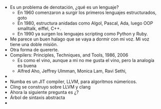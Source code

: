 - Es un problema de denotación, ¿qué es un lenguaje?
	- En 1960 comenzaron a surgir los primeros lenguajes estructurados, goto
	- En 1980, estructura anidadas como Algol, Pascal, Ada, luego OOP smalltalk, eiffel, C++.
	- En 1990 ya surgen los lenguajes scripting como Python y Ruby.
- Me parece un buen halago que se vaya a dormir con mi voz. Mi voz tiene una doble misión.
- Otra forma de quererte.
- Compilers: Principles, Techniques, and Tools, 1986, 2006
	- Es como el vino, aunque a mi no me gusta el vino, pero la analogía es buena
	- Alfred Aho, Jeffrey Ulmman, Monica Lam, Ravi Sethi,
-
- Numba es un JIT compiler, LLVM, para algoritmos númericos.
- Cling se construyo sobre LLVM y clang
- Ahora la siguiente pregunta es ¿?
- Árbol de sintaxis abstracta
-